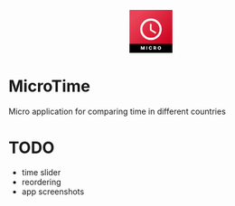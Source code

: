 <p align="center">
<img src="../assets/MicroTime-icon.png" width="15%" alt="MicroTime Logo" />
</p>

#  MicroTime

Micro application for comparing time in different countries

# TODO

- time slider
- reordering
- app screenshots
